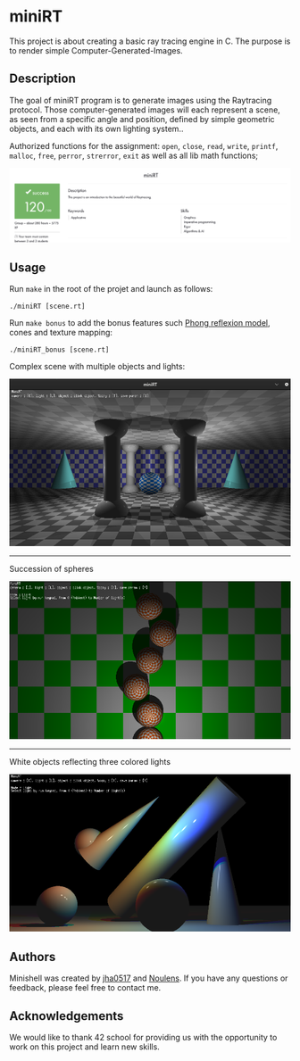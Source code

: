 # miniRT
This project is about creating a basic ray tracing engine in C. The purpose is to render simple Computer-Generated-Images.

##  Description

The goal of miniRT program is to generate images using the Raytracing protocol. Those computer-generated images will each represent a scene, as seen from a specific angle and position, defined by simple geometric objects, and each with its own lighting system..

Authorized functions for the assignment: `open`, `close`, `read`, `write`, `printf`, `malloc`, `free`, `perror`, `strerror`, `exit` as well as all lib math functions;

![](image.png)

## Usage

Run `make` in the root of the projet and launch as follows:

```
./miniRT [scene.rt]

```

Run `make bonus` to add the bonus features such [Phong reflexion model](https://en.wikipedia.org/wiki/Phong_reflection_model "Phong reflexion model"), cones and texture mapping:

```
./miniRT_bonus [scene.rt]

```

<!-- Images -->
Complex scene with multiple objects and lights:

![42.miniRT](https://github.com/Noulens/miniRT/blob/main/images/temple.png)

---
Succession of spheres

![42.miniRT](https://github.com/Noulens/miniRT/blob/main/images/shading.png)

---
White objects reflecting three colored lights

![42.miniRT](https://github.com/Noulens/miniRT/blob/main/images/multiple.png)


## Authors

Minishell was created by [jha0517](https://github.com/jha0517) and [Noulens](https://github.com/Noulens). If you have any questions or feedback, please feel free to contact me.

## Acknowledgements

We would like to thank 42 school for providing us with the opportunity to work on this project and learn new skills.


